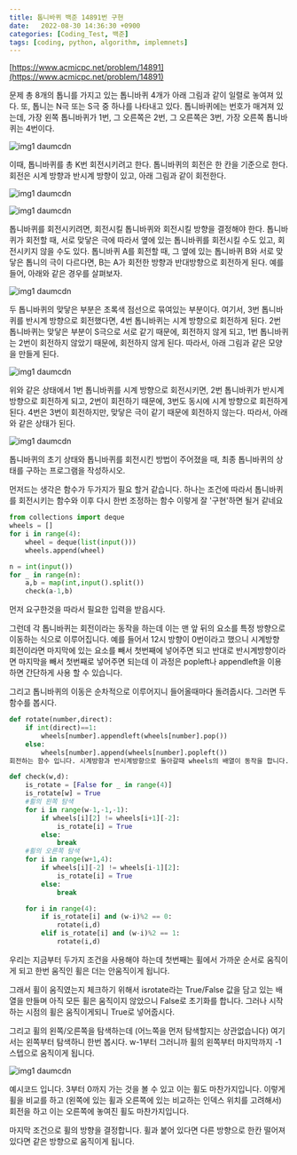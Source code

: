 ```yaml
---
title: 톱니바퀴 백준 14891번 구현
date:   2022-08-30 14:36:30 +0900
categories: [Coding_Test, 백준]
tags: [coding, python, algorithm, implemnets]
---
```


[https://www.acmicpc.net/problem/14891](https://www.acmicpc.net/problem/14891)

문제
총 8개의 톱니를 가지고 있는 톱니바퀴 4개가 아래 그림과 같이 일렬로 놓여져 있다. 또, 톱니는 N극 또는 S극 중 하나를 나타내고 있다. 톱니바퀴에는 번호가 매겨져 있는데, 가장 왼쪽 톱니바퀴가 1번, 그 오른쪽은 2번, 그 오른쪽은 3번, 가장 오른쪽 톱니바퀴는 4번이다.

![img1 daumcdn](https://user-images.githubusercontent.com/85277660/211152028-6ec60172-d427-4e2d-941d-08a6ce84967b.png)

이때, 톱니바퀴를 총 K번 회전시키려고 한다. 톱니바퀴의 회전은 한 칸을 기준으로 한다. 회전은 시계 방향과 반시계 방향이 있고, 아래 그림과 같이 회전한다.

![img1 daumcdn](https://user-images.githubusercontent.com/85277660/211152038-1d2e8b39-d093-42d3-8329-2e1824f1fee5.png)

![img1 daumcdn](https://user-images.githubusercontent.com/85277660/211152050-6b5ac927-3ed1-424f-9a21-6a5c35d7afff.png)

톱니바퀴를 회전시키려면, 회전시킬 톱니바퀴와 회전시킬 방향을 결정해야 한다. 톱니바퀴가 회전할 때, 서로 맞닿은 극에 따라서 옆에 있는 톱니바퀴를 회전시킬 수도 있고, 회전시키지 않을 수도 있다. 톱니바퀴 A를 회전할 때, 그 옆에 있는 톱니바퀴 B와 서로 맞닿은 톱니의 극이 다르다면, B는 A가 회전한 방향과 반대방향으로 회전하게 된다. 예를 들어, 아래와 같은 경우를 살펴보자.

![img1 daumcdn](https://user-images.githubusercontent.com/85277660/211152053-0ebbd4d6-650f-437d-8fb9-4f9135c7ec24.png)

두 톱니바퀴의 맞닿은 부분은 초록색 점선으로 묶여있는 부분이다. 여기서, 3번 톱니바퀴를 반시계 방향으로 회전했다면, 4번 톱니바퀴는 시계 방향으로 회전하게 된다. 2번 톱니바퀴는 맞닿은 부분이 S극으로 서로 같기 때문에, 회전하지 않게 되고, 1번 톱니바퀴는 2번이 회전하지 않았기 때문에, 회전하지 않게 된다. 따라서, 아래 그림과 같은 모양을 만들게 된다.

![img1 daumcdn](https://user-images.githubusercontent.com/85277660/211152058-c29a6d61-8d84-47f7-8935-cdd41d493a9e.png)

위와 같은 상태에서 1번 톱니바퀴를 시계 방향으로 회전시키면, 2번 톱니바퀴가 반시계 방향으로 회전하게 되고, 2번이 회전하기 때문에, 3번도 동시에 시계 방향으로 회전하게 된다. 4번은 3번이 회전하지만, 맞닿은 극이 같기 때문에 회전하지 않는다. 따라서, 아래와 같은 상태가 된다.

![img1 daumcdn](https://user-images.githubusercontent.com/85277660/211152067-19f586a7-e352-4843-bf92-328e8f577506.png)

톱니바퀴의 초기 상태와 톱니바퀴를 회전시킨 방법이 주어졌을 때, 최종 톱니바퀴의 상태를 구하는 프로그램을 작성하시오.

먼저드는 생각은 함수가 두가지가 필요 할거 같습니다. 하나는 조건에 따라서 톱니바퀴를 회전시키는 함수와 이후 다시 한번 조정하는 함수 이렇게 잘 '구현'하면 될거 같네요

```py
from collections import deque
wheels = []
for i in range(4):
    wheel = deque(list(input()))
    wheels.append(wheel)

n = int(input())
for _ in range(n):
    a,b = map(int,input().split())
    check(a-1,b)
```

먼저 요구한것을 따라서 필요한 입력을 받읍시다.

그런데 각 톱니바퀴는 회전이라는 동작을 하는데 이는 맨 앞 뒤의 요소를 특정 방향으로 이동하는 식으로 이루어집니다. 예를 들어서 12시 방향이 0번이라고 했으니 시계방향 회전이라면 마지막에 있는 요소를 빼서 첫번째에 넣어주면 되고 반대로 반시계방향이라면 마지막을 빼서 첫번째로 넣어주면 되는데 이 과정은 popleft나 appendleft을 이용하면 간단하게 사용 할 수 있습니다.


그리고 톱니바퀴의 이동은 순차적으로 이루어지니 들어올때마다 돌려줍시다. 그러면 두 함수를 봅시다.

```py
def rotate(number,direct):
    if int(direct)==1:
        wheels[number].appendleft(wheels[number].pop())
    else:
        wheels[number].append(wheels[number].popleft())
회전하는 함수 입니다. 시계방항과 반시계방향으로 돌아갈때 wheels의 배열이 동작을 합니다.

def check(w,d): 
    is_rotate = [False for _ in range(4)]
    is_rotate[w] = True
    #휠의 왼쪽 탐색
    for i in range(w-1,-1,-1):
        if wheels[i][2] != wheels[i+1][-2]:
            is_rotate[i] = True
        else:
            break
    #휠의 오른쪽 탐색
    for i in range(w+1,4):
        if wheels[i][-2] != wheels[i-1][2]:
            is_rotate[i] = True
        else:
            break

    for i in range(4):
        if is_rotate[i] and (w-i)%2 == 0:
            rotate(i,d)
        elif is_rotate[i] and (w-i)%2 == 1:
            rotate(i,d)
```

우리는 지금부터 두가지 조건을 사용해야 하는데 첫번째는 휠에서 가까운 순서로 움직이게 되고 한번 움직인 휠은 더는 안움직이게 됩니다.

그래서 휠이 움직였는지 체크하기 위해서 isrotate라는 True/False 값을 담고 있는 배열을 만들며 아직 모든 휠은 움직이지 않았으니 False로 초기화를 합니다. 그러나 시작하는 시점의 휠은 움직이게되니 True로 넣어줍시다.

그리고 휠의 왼쪽/오른쪽을 탐색하는데 (어느쪽을 먼저 탐색할지는 상관없습니다) 여기서는 왼쪽부터 탐색하니 한번 봅시다. w-1부터 그러니까 휠의 왼쪽부터 마지막까지 -1 스텝으로 움직이게 됩니다.

![img1 daumcdn](https://user-images.githubusercontent.com/85277660/211152090-038e00b6-e277-491b-bbee-73aa5cd66d90.png)

예시코드 입니다. 3부터 0까지 가는 것을 볼 수 있고 이는 휠도 마찬가지입니다. 이렇게 휠을 비교를 하고 (왼쪽에 있는 휠과 오른쪽에 있는 비교하는 인덱스 위치를 고려해서) 회전을 하고 이는 오른쪽에 놓여진 휠도 마찬가지입니다.


마지막 조건으로 휠의 방향을 결정합니다. 휠과 붙어 있다면 다른 방향으로 한칸 떨어져있다면 같은 방향으로 움직이게 됩니다.